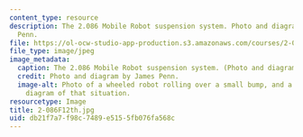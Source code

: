 ```yaml
---
content_type: resource
description: The 2.086 Mobile Robot suspension system. Photo and diagram by James
  Penn.
file: https://ol-ocw-studio-app-production.s3.amazonaws.com/courses/2-086-numerical-computation-for-mechanical-engineers-fall-2012/db21f7a7f98c7489e5155fb076fa568c_2-086F12th.jpg
file_type: image/jpeg
image_metadata:
  caption: The 2.086 Mobile Robot suspension system. (Photo and diagram by James Penn.)
  credit: Photo and diagram by James Penn.
  image-alt: Photo of a wheeled robot rolling over a small bump, and a force vector
    diagram of that situation.
resourcetype: Image
title: 2-086F12th.jpg
uid: db21f7a7-f98c-7489-e515-5fb076fa568c
---
```

